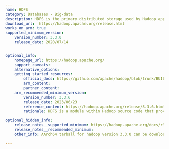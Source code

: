 ```yaml
---
name: HDFS
category: Databases - Big-data
description: HDFS is the primary distributed storage used by Hadoop applications. A HDFS cluster primarily consists of a NameNode that manages the file system metadata and DataNodes that store the actual data.
download_url:  https://hadoop.apache.org/release.html
works_on_arm: true
supported_minimum_version:
    version_number: 3.3.0
    release_date: 2020/07/14


optional_info:
    homepage_url: https://hadoop.apache.org/
    support_caveats:
    alternative_options:
    getting_started_resources:
        official_docs: https://github.com/apache/hadoop/blob/trunk/BUILDING.txt
        arm_content:
        partner_content:
    arm_recommended_minimum_version:
        version_number: 3.3.6
        release_date: 2023/06/23
        reference_content: https://hadoop.apache.org/release/3.3.6.html
        rationale: HDFS is a module within Hadoop source code that provides the primary data storage mechanism for the platform. This version of hadoop moved a number of HDFS-specific APIs to Hadoop Common to make it possible for certain applications that depend on HDFS semantics to run on other Hadoop compatible file systems. HDFS Router-Router Based Federation now supports storing delegation tokens on MySQL, which improves token operation through over the original Zookeeper-based implementation.

optional_hidden_info:
    release_notes__supported_minimum: https://hadoop.apache.org/docs/r3.3.0/
    release_notes__recommended_minimum:
    other_info: AArch64 tarball for hadoop version 3.3.0 can be downloaded from [here](https://archive.apache.org/dist/hadoop/common/hadoop-3.3.0/).

---
```

